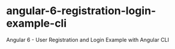 # angular-6-registration-login-example-cli

Angular 6 - User Registration and Login Example with Angular CLI
